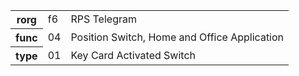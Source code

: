 <table>
    <tr>
      <th>rorg</th>
      <td>f6</td>
      <td>RPS Telegram</td>
    </tr>
    <tr>
      <th>func</th>
      <td>04</td>
      <td>Position Switch, Home and Office Application</td>
    </tr>
    <tr>
      <th>type</th>
      <td>01</td>
      <td>Key Card Activated Switch</td>
    </tr>
  </table>